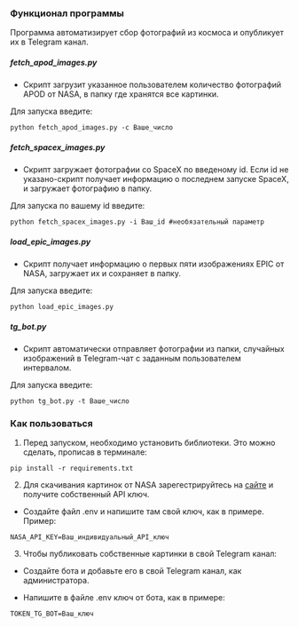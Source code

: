 ### Функционал программы

Программа автоматизирует сбор фотографий из космоса и опубликует их в Telegram канал.


##### fetch_apod_images.py

- Скрипт загрузит указанное пользователем количество фотографий APOD от NASA, в папку где хранятся все картинки.

Для запуска введите:
```
python fetch_apod_images.py -c Ваше_число
```

##### fetch_spacex_images.py

- Скрипт загружает фотографии со SpaceX по введеному id. Если id не указано-скрипт получает информацию о последнем запуске SpaceX, и загружает фотографию в папку.

Для запуска по вашему id введите:
```
python fetch_spacex_images.py -i Ваш_id #необязательный параметр
```

##### load_epic_images.py

- Cкрипт получает информацию о первых пяти изображениях EPIC от NASA, загружает их и сохраняет в папку.

Для запуска введите:
```
python load_epic_images.py
```

##### tg_bot.py

- Cкрипт автоматически отправляет фотографии из папки, случайных изображений в Telegram-чат с заданным пользователем интервалом.

Для запуска введите:
```
python tg_bot.py -t Ваше_число
```

### Как пользоваться

1.  Перед запуском, необходимо установить библиотеки. Это можно сделать, прописав в терминале:
```
pip install -r requirements.txt
```

2. Для скачивания картинок от NASA зарегестрируйтесь на [сайте](https://api.nasa.gov/) и получите собственный API ключ.

- Создайте файл .env и напишите там свой ключ, как в примере.
Пример:
```
NASA_API_KEY=Ваш_индивидуальный_API_ключ
```

3. Чтобы публиковать собственные картинки в свой Telegram канал:

- Создайте бота и добавьте его в свой Telegram канал, как администратора.

- Напишите в файле .env ключ от бота, как в примере:
```
TOKEN_TG_BOT=Ваш_ключ
```